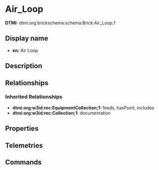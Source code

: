 # Air_Loop
**DTMI:** dtmi:org:brickschema:schema:Brick:Air_Loop;1
## Display name
- **en:** Air Loop
## Description
## Relationships
### Inherited Relationships
* **dtmi:org:w3id:rec:EquipmentCollection;1:** feeds, hasPoint, includes
* **dtmi:org:w3id:rec:Collection;1:** documentation
## Properties
## Telemetries
## Commands
